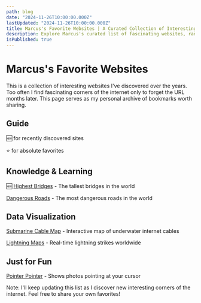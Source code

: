 ```yaml
---
path: blog
date: "2024-11-26T10:00:00.000Z"
lastUpdated: "2024-11-26T10:00:00.000Z"
title: Marcus's Favorite Websites | A Curated Collection of Interesting Internet Destinations
description: Explore Marcus's curated list of fascinating websites, ranging from unique tools to oddly specific archives. Discover hidden gems of the internet that are worth bookmarking.
isPublished: true
---
```


# Marcus's Favorite Websites

This is a collection of interesting websites I've discovered over the years. Too often I find fascinating corners of the internet only to forget the URL months later. This page serves as my personal archive of bookmarks worth sharing.

## Guide

🆕 for recently discovered sites

⭐ for absolute favorites

## Knowledge & Learning

🆕 [Highest Bridges](https://www.highestbridges.com/) - The tallest bridges in the world

[Dangerous Roads](https://www.dangerousroads.org/) - The most dangerous roads in the world

## Data Visualization

[Submarine Cable Map](https://www.submarinecablemap.com/) - Interactive map of underwater internet cables

[Lightning Maps](https://www.lightningmaps.org/) - Real-time lightning strikes worldwide

## Just for Fun

[Pointer Pointer](https://pointerpointer.com/) - Shows photos pointing at your cursor

Note: I'll keep updating this list as I discover new interesting corners of the internet. Feel free to share your own favorites!
